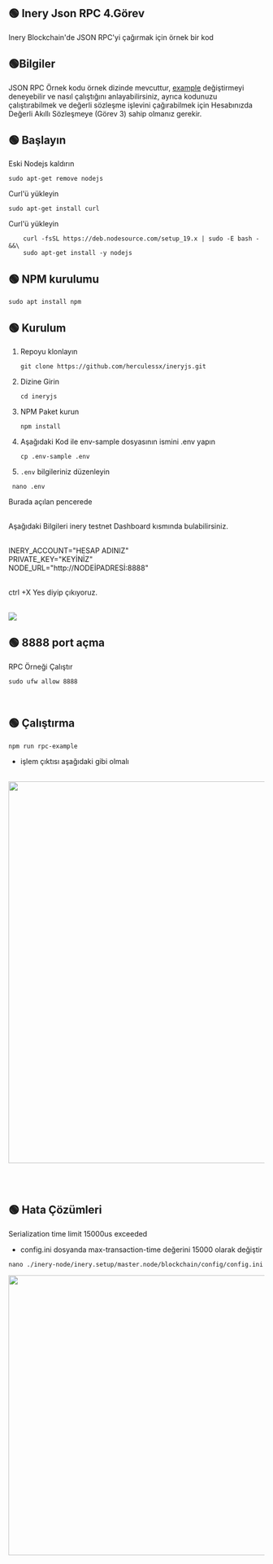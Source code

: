 ## 🟢 Inery Json RPC 4.Görev
Inery Blockchain'de JSON RPC'yi çağırmak için örnek bir kod

## 🟢Bilgiler

JSON RPC Örnek kodu örnek dizinde mevcuttur, [example](https://github.com/herculessx/ineryjs/blob/master/example/) değiştirmeyi deneyebilir ve nasıl çalıştığını anlayabilirsiniz, ayrıca kodunuzu çalıştırabilmek ve değerli sözleşme işlevini çağırabilmek için Hesabınızda Değerli Akıllı Sözleşmeye (Görev 3) sahip olmanız gerekir.


## 🟢 Başlayın
Eski Nodejs kaldırın
<br>

```shell
sudo apt-get remove nodejs
```

Curl'ü yükleyin

```shell
sudo apt-get install curl
```

Curl'ü yükleyin

```shell
    curl -fsSL https://deb.nodesource.com/setup_19.x | sudo -E bash - &&\
    sudo apt-get install -y nodejs
```

     
## 🟢 NPM kurulumu

```shell
sudo apt install npm
```



## 🟢 Kurulum

1. Repoyu klonlayın

   ```
   git clone https://github.com/herculessx/ineryjs.git
   ```

2. Dizine Girin

   ```
   cd ineryjs
   ```

3. NPM Paket kurun

   ```
   npm install
   ```

4. Aşağıdaki Kod ile env-sample dosyasının ismini .env yapın 

   ```
   cp .env-sample .env
   ```

5.  ```.env``` bilgileriniz düzenleyin

  ```
   nano .env
   ```

Burada açılan pencerede <br><br>

Aşağıdaki Bilgileri inery testnet Dashboard kısmında bulabilirsiniz.<br><br>

INERY_ACCOUNT="HESAP ADINIZ" <br>
PRIVATE_KEY="KEYİNİZ"<br>
NODE_URL="http://NODEİPADRESİ:8888" 
<br><br>

ctrl +X  Yes diyip çıkıyoruz.


<br>
<img src="https://raw.githubusercontent.com/herculessx/Q-Network-Testnet/main/env-duzenle.png" >

## 🟢 8888 port açma 

RPC Örneği Çalıştır

```
sudo ufw allow 8888
```

<br>

## 🟢 Çalıştırma

```
npm run rpc-example
```

* işlem çıktısı aşağıdaki gibi olmalı<br><br>
<img src="https://raw.githubusercontent.com/herculessx/Q-Network-Testnet/main/inery-okey.PNG" width="750">


<br><br>
## 🟢 Hata Çözümleri

Serialization time limit 15000us exceeded<br>


* config.ini dosyanda max-transaction-time değerini 15000 olarak değiştir<br>

```
nano ./inery-node/inery.setup/master.node/blockchain/config/config.ini
```

<img src="https://camo.githubusercontent.com/6036fa176fe713bfa7e8151aef13b77710b589c33dff2f7ae459d2b8785e0efc/68747470733a2f2f736e6970626f6172642e696f2f61306472474e2e6a7067" width="550">
